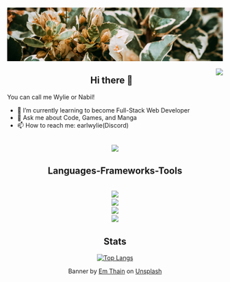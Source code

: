 

![earlwyl banner](./img/banner.png)



<img align="right" src="https://visitor-badge.laobi.icu/badge?page_id=earlwyl.earlwyl" />


<div align=center>
<h2 align="center"> Hi there 👋 </h2>
</div>
You can call me Wylie or Nabil!

- 🌱 I’m currently learning to become Full-Stack Web Developer
- 💬 Ask me about Code, Games, and Manga
- 📫 How to reach me: earlwylie(Discord)

<br/>
<div align="center"> 
  <a href="https://x.com/earldocode">
     <img src="https://img.shields.io/badge/X-000000?style=for-the-badge&logo=x&logoColor=white"/> 
  </a>
</div>

<h2 align="center"> Languages-Frameworks-Tools </h2>
<br/>
<div align="center">
    <img src="https://skillicons.dev/icons?i=vscode,github,figma,git,postman" /><br>
    <img src="https://skillicons.dev/icons?i=html,css,javascript,php,python,go" /><br>
    <img src="https://skillicons.dev/icons?i=tailwind,bootstrap,nodejs,express,react,nextjs,laravel" /><br>
    <img src="https://skillicons.dev/icons?i=mysql,mongodb" /><br>
</div>

<h2 align="center"> Stats </h2>
<div align=center>
  
[![Top Langs](https://github-readme-stats-inky-five-57.vercel.app//api/top-langs/?username=earlwyl&layout=compact&theme=radical)](https://github.com/earlwyl/github-readme-stats)

</div>

<p align="center">
Banner by <a href="https://unsplash.com/@thainos?utm_content=creditCopyText&utm_medium=referral&utm_source=unsplash">Em Thain</a> on <a href="https://unsplash.com/photos/a-close-up-of-a-bush-with-leaves-and-flowers-SnoUxdmw7cY?utm_content=creditCopyText&utm_medium=referral&utm_source=unsplash">Unsplash</a>
</p>

  

